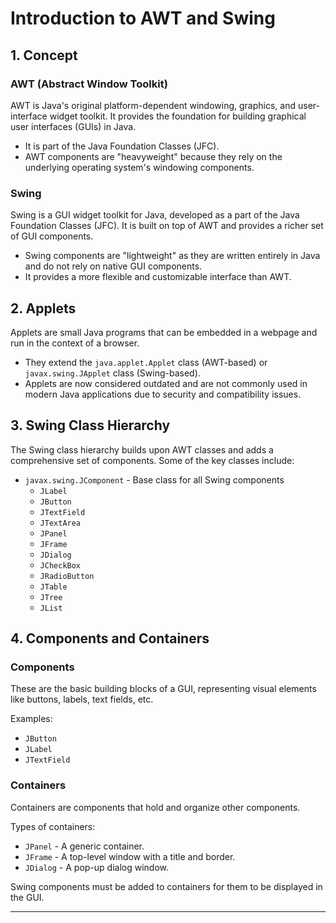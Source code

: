 # Introduction to AWT and Swing

## 1. Concept

### AWT (Abstract Window Toolkit)
AWT is Java's original platform-dependent windowing, graphics, and user-interface widget toolkit. It provides the foundation for building graphical user interfaces (GUIs) in Java.

- It is part of the Java Foundation Classes (JFC).
- AWT components are "heavyweight" because they rely on the underlying operating system's windowing components.

### Swing
Swing is a GUI widget toolkit for Java, developed as a part of the Java Foundation Classes (JFC). It is built on top of AWT and provides a richer set of GUI components.

- Swing components are "lightweight" as they are written entirely in Java and do not rely on native GUI components.
- It provides a more flexible and customizable interface than AWT.

## 2. Applets

Applets are small Java programs that can be embedded in a webpage and run in the context of a browser.

- They extend the `java.applet.Applet` class (AWT-based) or `javax.swing.JApplet` class (Swing-based).
- Applets are now considered outdated and are not commonly used in modern Java applications due to security and compatibility issues.

## 3. Swing Class Hierarchy

The Swing class hierarchy builds upon AWT classes and adds a comprehensive set of components. Some of the key classes include:

- `javax.swing.JComponent` - Base class for all Swing components
  - `JLabel`
  - `JButton`
  - `JTextField`
  - `JTextArea`
  - `JPanel`
  - `JFrame`
  - `JDialog`
  - `JCheckBox`
  - `JRadioButton`
  - `JTable`
  - `JTree`
  - `JList`

## 4. Components and Containers

### Components
These are the basic building blocks of a GUI, representing visual elements like buttons, labels, text fields, etc.

Examples:
- `JButton`
- `JLabel`
- `JTextField`

### Containers
Containers are components that hold and organize other components.

Types of containers:
- `JPanel` - A generic container.
- `JFrame` - A top-level window with a title and border.
- `JDialog` - A pop-up dialog window.

Swing components must be added to containers for them to be displayed in the GUI.

---
